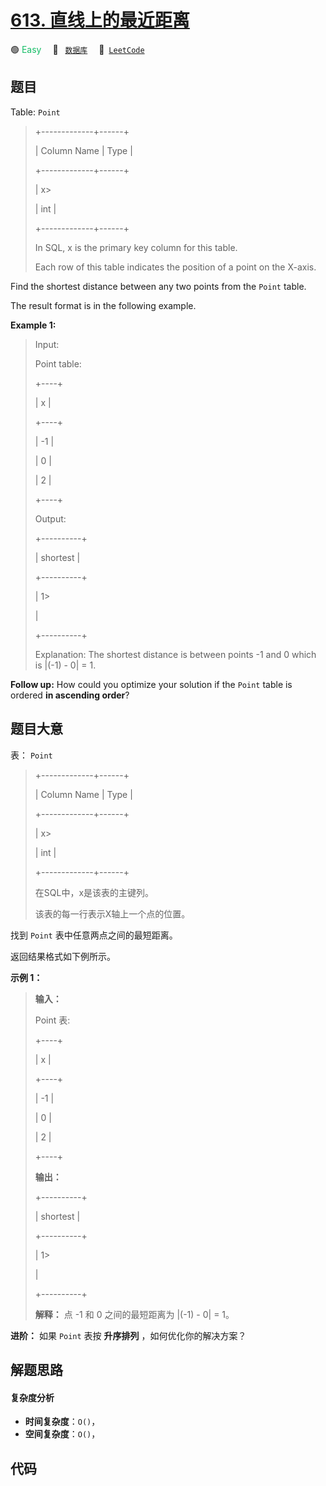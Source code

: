 # [613. 直线上的最近距离](https://leetcode.com/problems/shortest-distance-in-a-line)

🟢 <font color=#15bd66>Easy</font>&emsp; 🔖&ensp; [`数据库`](/tag/database.md)&emsp; 🔗&ensp;[`LeetCode`](https://leetcode.com/problems/shortest-distance-in-a-line)

## 题目

Table: `Point`

> 
> 
> 
> 
> 
> +-------------+------+
> 
> | Column Name | Type |
> 
> +-------------+------+
> 
> | x> 
> > 
>    | int  |
> 
> +-------------+------+
> 
> In SQL, x is the primary key column for this table.
> 
> Each row of this table indicates the position of a point on the X-axis.
> 
> 



Find the shortest distance between any two points from the `Point` table.

The result format is in the following example.



**Example 1:**

> Input: 
> 
> Point table:
> 
> +----+
> 
> | x  |
> 
> +----+
> 
> | -1 |
> 
> | 0  |
> 
> | 2  |
> 
> +----+
> 
> Output: 
> 
> +----------+
> 
> | shortest |
> 
> +----------+
> 
> | 1> 
> > 
> |
> 
> +----------+
> 
> Explanation: The shortest distance is between points -1 and 0 which is |(-1) - 0| = 1.
> 
> 



**Follow up:** How could you optimize your solution if the `Point` table is
ordered **in ascending order**?


## 题目大意

表： `Point`

> 
> 
> 
> 
> 
> +-------------+------+
> 
> | Column Name | Type |
> 
> +-------------+------+
> 
> | x> 
> > 
>    | int  |
> 
> +-------------+------+
> 
> 在SQL中，x是该表的主键列。
> 
> 该表的每一行表示X轴上一个点的位置。
> 
> 



找到 `Point` 表中任意两点之间的最短距离。

返回结果格式如下例所示。



**示例 1：**

> 
> 
> 
> 
> 
> **输入：**
> 
> Point 表:
> 
> +----+
> 
> | x  |
> 
> +----+
> 
> | -1 |
> 
> | 0  |
> 
> | 2  |
> 
> +----+
> 
> **输出：**
> 
> +----------+
> 
> | shortest |
> 
> +----------+
> 
> | 1> 
> > 
> |
> 
> +----------+
> 
> **解释：** 点 -1 和 0 之间的最短距离为 |(-1) - 0| = 1。
> 
> 



**进阶：** 如果 `Point` 表按 **升序排列** ，如何优化你的解决方案？


## 解题思路

#### 复杂度分析

- **时间复杂度**：`O()`，
- **空间复杂度**：`O()`，

## 代码

```javascript

```